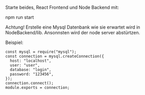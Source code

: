 Starte beides, React Frontend und Node Backend mit:

npm run start

Achtung! Erstelle eine Mysql Datenbank wie sie erwartet wird in NodeBackend/lib. Ansonnsten wird der node server abstürtzen.

Beispiel:
```  
const mysql = require("mysql");  
const connection = mysql.createConnection({  
  host: "localhost",  
  user: "user",  
  database: "login",  
  password: "123456",  
});  
connection.connect();  
module.exports = connection;  
```
